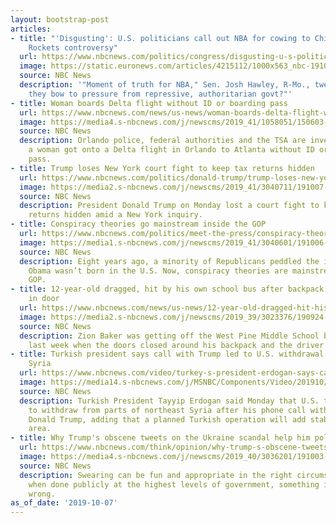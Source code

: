 ```yaml
---
layout: bootstrap-post
articles:
- title: "'Disgusting': U.S. politicians call out NBA for cowing to China amid Houston
    Rockets controversy"
  url: https://www.nbcnews.com/politics/congress/disgusting-u-s-politicians-call-out-nba-cowing-china-amid-n1063161
  image: https://static.euronews.com/articles/4215112/1000x563_nbc-191007-daryl-morey-cs-833a_854d9fa932f070fdbcbe67d9cbe09f02.jpg
  source: NBC News
  description: '"Moment of truth for NBA," Sen. Josh Hawley, R-Mo., tweeted. "Will
    they bow to pressure from repressive, authoritarian govt?"'
- title: Woman boards Delta flight without ID or boarding pass
  url: https://www.nbcnews.com/news/us-news/woman-boards-delta-flight-without-id-or-boarding-pass-n1063191
  image: https://media4.s-nbcnews.com/j/newscms/2019_41/1058051/150603-delta-planes-11a_b6a6eec7b2a43771ed4606607dfd5322.nbcnews-fp-1200-630.jpg
  source: NBC News
  description: Orlando police, federal authorities and the TSA are investigating how
    a woman got onto a Delta flight in Orlando to Atlanta without ID or a boarding
    pass.
- title: Trump loses New York court fight to keep tax returns hidden
  url: https://www.nbcnews.com/politics/donald-trump/trump-loses-new-york-court-fight-keep-tax-returns-hidden-n1063186
  image: https://media2.s-nbcnews.com/j/newscms/2019_41/3040711/191007-donald-trump-cs-907a_d56260749d764b64997f5b52000e13a6.nbcnews-fp-1200-630.jpg
  source: NBC News
  description: President Donald Trump on Monday lost a court fight to keep his tax
    returns hidden amid a New York inquiry.
- title: Conspiracy theories go mainstream inside the GOP
  url: https://www.nbcnews.com/politics/meet-the-press/conspiracy-theories-go-mainstream-inside-gop-n1063171
  image: https://media1.s-nbcnews.com/j/newscms/2019_41/3040601/191006-congress-sotu-cs-747a_7ac50f328d1c600da399f752738e1c24.nbcnews-fp-1200-630.jpg
  source: NBC News
  description: Eight years ago, a minority of Republicans peddled the idea that Barack
    Obama wasn’t born in the U.S. Now, conspiracy theories are mainstream inside the
    GOP.
- title: 12-year-old dragged, hit by his own school bus after backpack gets caught
    in door
  url: https://www.nbcnews.com/news/us-news/12-year-old-dragged-hit-his-own-school-bus-after-n1063156
  image: https://media2.s-nbcnews.com/j/newscms/2019_39/3023376/190924-school-bus-stock-cs-1026a_62a0787989584b77d8d3d51305dc58a9.nbcnews-fp-1200-630.jpg
  source: NBC News
  description: Zion Baker was getting off the West Pine Middle School bus in Taylortown
    last week when the doors closed around his backpack and the driver took off.
- title: Turkish president says call with Trump led to U.S. withdrawal from northern
    Syria
  url: https://www.nbcnews.com/video/turkey-s-president-erdogan-says-call-with-led-to-u-s-withdrawal-from-turkey-syria-border-70758981577
  image: https://media14.s-nbcnews.com/j/MSNBC/Components/Video/201910/Turkey_US_Syria_89969-jpg-ed2fd.nbcnews-fp-1200-630.jpg
  source: NBC News
  description: Turkish President Tayyip Erdogan said Monday that U.S. troops had started
    to withdraw from parts of northeast Syria after his phone call with President
    Donald Trump, adding that a planned Turkish operation will add stability to the
    area.
- title: Why Trump's obscene tweets on the Ukraine scandal help him politically
  url: https://www.nbcnews.com/think/opinion/why-trump-s-obscene-tweets-ukraine-scandal-help-him-hurt-ncna1062761
  image: https://media4.s-nbcnews.com/j/newscms/2019_40/3036201/191003-donald-trump-al-1007_0624af7bee2b7adcd3c5a644f6087186.nbcnews-fp-1200-630.jpg
  source: NBC News
  description: Swearing can be fun and appropriate in the right circumstances. But
    when done publicly at the highest levels of government, something is seriously
    wrong.
as_of_date: '2019-10-07'
---
```


